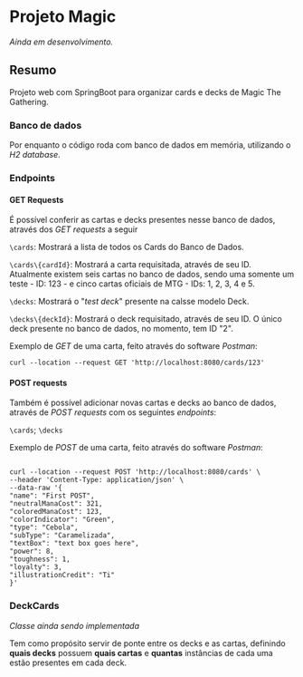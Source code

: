 # Projeto Magic 
*Ainda em desenvolvimento.*

## Resumo
Projeto web com SpringBoot para organizar cards e decks de Magic The Gathering.

### Banco de dados

Por enquanto o código roda com banco de dados em memória, utilizando o *H2 database*.

### Endpoints

#### GET Requests
É possível conferir as cartas e decks presentes nesse banco de dados, através dos *GET requests* a seguir

`\cards`: Mostrará a lista de todos os Cards do Banco de Dados.

`\cards\{cardId}`: Mostrará a carta requisitada, através de seu ID. Atualmente existem seis cartas no banco de dados, sendo uma somente um teste - ID: 123 - e cinco cartas oficiais de MTG - IDs: 1, 2, 3, 4 e 5.

`\decks`: Mostrará o "*test deck*" presente na calsse modelo Deck.

`\decks\{deckId}`: Mostrará o deck requisitado, através de seu ID. O único deck presente no banco de dados, no momento, tem ID "2".

Exemplo de *GET* de uma carta, feito através do software *Postman*:

```
curl --location --request GET 'http://localhost:8080/cards/123'
```

#### POST requests

Também é possível adicionar novas cartas e decks ao banco de dados, através de *POST requests* com os seguintes *endpoints*:

`\cards`; `\decks`

Exemplo de *POST* de uma carta, feito através do software *Postman*:

``` 

curl --location --request POST 'http://localhost:8080/cards' \
--header 'Content-Type: application/json' \
--data-raw '{
"name": "First POST",
"neutralManaCost": 321,
"coloredManaCost": 123,
"colorIndicator": "Green",
"type": "Cebola",
"subType": "Caramelizada",
"textBox": "text box goes here",
"power": 8,
"toughness": 1,
"loyalty": 3,
"illustrationCredit": "Ti"
}'

```

### DeckCards

*Classe ainda sendo implementada*

Tem como propósito servir de ponte entre os decks e as cartas, definindo **quais decks** possuem **quais cartas** e **quantas** instâncias de cada uma estão presentes em cada deck.